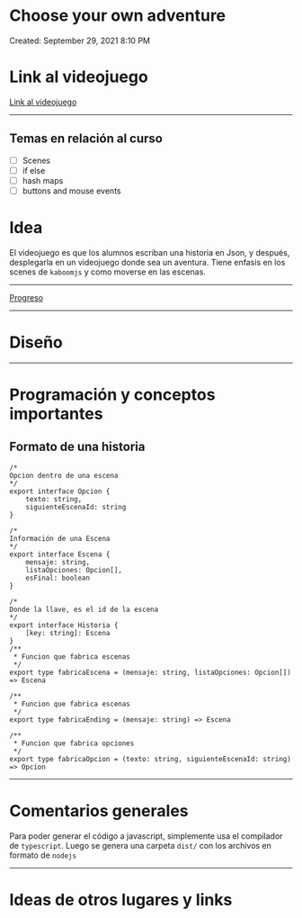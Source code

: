 # Choose your own adventure

Created: September 29, 2021 8:10 PM

# Link al videojuego

[Link al videojuego](https://replit.com/@EduardoGmez1/Choose-your-own-adventure#README.md)

---

## Temas en relación al curso

- [ ] Scenes
- [ ] if else
- [ ] hash maps
- [ ] buttons and mouse events

# Idea

El videojuego es que los alumnos escriban una historia en Json, y después, desplegarla en un videojuego donde sea un aventura. Tiene enfasis en los scenes de `kaboomjs` y como moverse en las escenas.

---

[Progreso](https://www.notion.so/7ba8ff82db8d40b88b84cb639cb3071a)

---

# Diseño

[](https://www.figma.com/file/Nm2E9wGuLxU3vOeQhHCrzS/Choose-your-own-adventure?node-id=0%3A1)

---

# Programación y conceptos importantes

## Formato de una historia

```tsx
/*
Opcion dentro de una escena
*/
export interface Opcion {
    texto: string,
    siguienteEscenaId: string
}

/*
Información de una Escena
*/
export interface Escena {
    mensaje: string,
    listaOpciones: Opcion[],
    esFinal: boolean
}

/*
Donde la llave, es el id de la escena
*/
export interface Historia {
    [key: string]: Escena
}
/**
 * Funcion que fabrica escenas
 */
export type fabricaEscena = (mensaje: string, listaOpciones: Opcion[]) => Escena

/**
 * Funcion que fabrica escenas
 */
export type fabricaEnding = (mensaje: string) => Escena

/**
 * Funcion que fabrica opciones
 */
export type fabricaOpcion = (texto: string, siguienteEscenaId: string) => Opcion
```

---

# Comentarios generales

Para poder generar el código a javascript, simplemente usa el compilador de `typescript`. Luego se genera una carpeta `dist/` con los archivos en formato de `nodejs`

---

# Ideas de otros lugares y links
